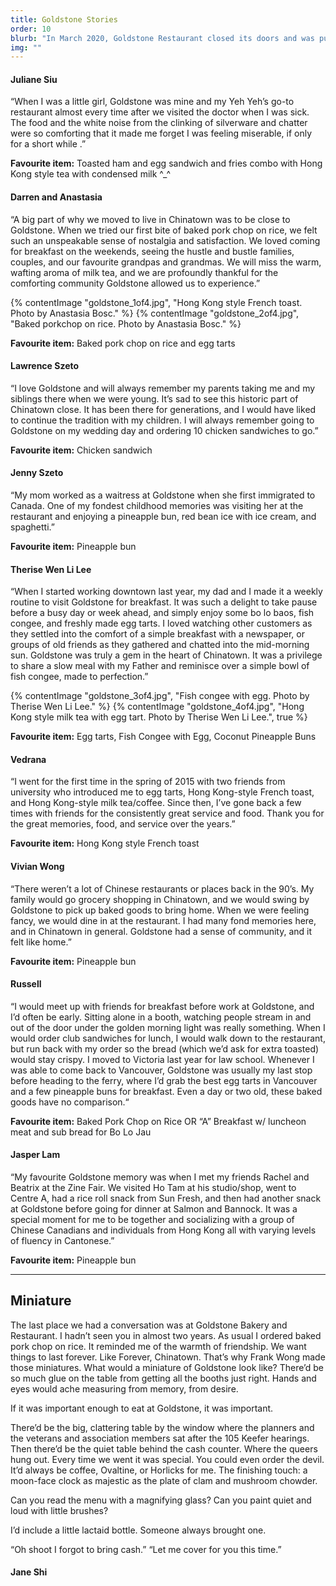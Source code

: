 ```yaml
---
title: Goldstone Stories
order: 10
blurb: "In March 2020, Goldstone Restaurant closed its doors and was put up for sale due to the pandemic. With a long list of offerings that span both sides of a legal-sized menu in multiple columns of fine print, Goldstone had been a refuge for nostalgia, community organizing, and affordable, delicious food. Every good story needs a good setting, and in losing Goldstone, we have lost another setting in which Chinatown stories are made. To remember Goldstone, we asked members of the community to share their own stories and memories made here, as well as their favourite items from the menu. To nobody’s surprise, the famous Goldstone egg tarts were a crowd favourite (it was our favourite, too)."
img: ""
---
```


#### Juliane Siu

“When I was a little girl, Goldstone was mine and my Yeh Yeh’s go-to restaurant almost every time after we visited the doctor when I was sick. The food and the white noise from the clinking of silverware and chatter were so comforting that it made me forget I was feeling miserable, if only for a short while .”

**Favourite item:** Toasted ham and egg sandwich and fries combo with Hong Kong style tea with condensed milk ^\_^

#### Darren and Anastasia

“A big part of why we moved to live in Chinatown was to be close to Goldstone. When we tried our first bite of baked pork chop on rice, we felt such an unspeakable sense of nostalgia and satisfaction. We loved coming for breakfast on the weekends, seeing the hustle and bustle families, couples, and our favourite grandpas and grandmas. We will miss the warm, wafting aroma of milk tea, and we are profoundly thankful for the comforting community Goldstone allowed us to experience.”

{% contentImage "goldstone_1of4.jpg", "Hong Kong style French toast. Photo by Anastasia Bosc." %}
{% contentImage "goldstone_2of4.jpg", "Baked porkchop on rice. Photo by Anastasia Bosc." %}

**Favourite item:** Baked pork chop on rice and egg tarts

#### Lawrence Szeto

“I love Goldstone and will always remember my parents taking me and my siblings there when we were young. It’s sad to see this historic part of Chinatown close. It has been there for generations, and I would have liked to continue the tradition with my children. I will always remember going to Goldstone on my wedding day and ordering 10 chicken sandwiches to go.”

**Favourite item:** Chicken sandwich

#### Jenny Szeto

“My mom worked as a waitress at Goldstone when she first immigrated to Canada. One of my fondest childhood memories was visiting her at the restaurant and enjoying a pineapple bun, red bean ice with ice cream, and spaghetti.”

**Favourite item:** Pineapple bun

#### Therise Wen Li Lee

“When I started working downtown last year, my dad and I made it a weekly routine to visit Goldstone for breakfast. It was such a delight to take pause before a busy day or week ahead, and simply enjoy some bo lo baos, fish congee, and freshly made egg tarts. I loved watching other customers as they settled into the comfort of a simple breakfast with a newspaper, or groups of old friends as they gathered and chatted into the mid-morning sun. Goldstone was truly a gem in the heart of Chinatown. It was a privilege to share a slow meal with my Father and reminisce over a simple bowl of fish congee, made to perfection.”

{% contentImage "goldstone_3of4.jpg", "Fish congee with egg. Photo by Therise Wen Li Lee." %}
{% contentImage "goldstone_4of4.jpg", "Hong Kong style milk tea with egg tart. Photo by Therise Wen Li Lee.", true %}

**Favourite item:** Egg tarts, Fish Congee with Egg, Coconut Pineapple Buns

#### Vedrana

“I went for the first time in the spring of 2015 with two friends from university who introduced me to egg tarts, Hong Kong-style French toast, and Hong Kong-style milk tea/coffee. Since then, I’ve gone back a few times with friends for the consistently great service and food. Thank you for the great memories, food, and service over the years.”

**Favourite item:** Hong Kong style French toast

#### Vivian Wong

“There weren’t a lot of Chinese restaurants or places back in the 90’s. My family would go grocery shopping in Chinatown, and we would swing by Goldstone to pick up baked goods to bring home. When we were feeling fancy, we would dine in at the restaurant. I had many fond memories here, and in Chinatown in general. Goldstone had a sense of community, and it felt like home.”

**Favourite item:** Pineapple bun

#### Russell

“I would meet up with friends for breakfast before work at Goldstone, and I’d often be early. Sitting alone in a booth, watching people stream in and out of the door under the golden morning light was really something. When I would order club sandwiches for lunch, I would walk down to the restaurant, but run back with my order so the bread (which we’d ask for extra toasted) would stay crispy. I moved to Victoria last year for law school. Whenever I was able to come back to Vancouver, Goldstone was usually my last stop before heading to the ferry, where I’d grab the best egg tarts in Vancouver and a few pineapple buns for breakfast. Even a day or two old, these baked goods have no comparison.“

**Favourite item:** Baked Pork Chop on Rice OR “A” Breakfast w/ luncheon meat and sub bread for Bo Lo Jau

#### Jasper Lam

“My favourite Goldstone memory was when I met my friends Rachel and Beatrix at the Zine Fair. We visited Ho Tam at his studio/shop, went to Centre A, had a rice roll snack from Sun Fresh, and then had another snack at Goldstone before going for dinner at Salmon and Bannock. It was a special moment for me to be together and socializing with a group of Chinese Canadians and individuals from Hong Kong all with varying levels of fluency in Cantonese.”

**Favourite item:** Pineapple bun

---

## Miniature

The last place we had a conversation was at Goldstone Bakery and Restaurant. I hadn’t seen you in almost two years. As usual I ordered baked pork chop on rice. It reminded me of the warmth of friendship. We want things to last forever. Like Forever, Chinatown. That’s why Frank Wong made those miniatures. What would a miniature of Goldstone look like? There’d be so much glue on the table from getting all the booths just right. Hands and eyes would ache measuring from memory, from desire.

If it was important enough to eat at Goldstone, it was important.

There’d be the big, clattering table by the window where the planners and the veterans and association members sat after the 105 Keefer hearings. Then there’d be the quiet table behind the cash counter. Where the queers hung out. Every time we went it was special. You could even order the devil. It’d always be coffee, Ovaltine, or Horlicks for me. The finishing touch: a moon-face clock as majestic as the plate of clam and mushroom chowder.

Can you read the menu with a magnifying glass?
Can you paint quiet and loud with little brushes?

I’d include a little lactaid bottle. Someone always brought one.

“Oh shoot I forgot to bring cash.”
“Let me cover for you this time.”

#### Jane Shi
